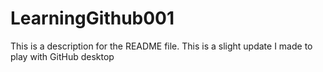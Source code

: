 # LearningGithub001

This is a description for the README file. 
This is a slight update I made to play with GitHub desktop